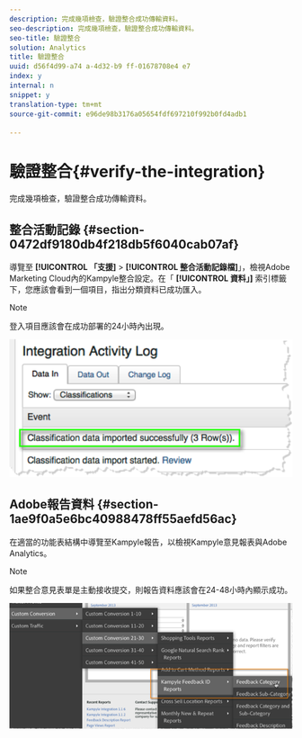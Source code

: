 ```yaml
---
description: 完成幾項檢查，驗證整合成功傳輸資料。
seo-description: 完成幾項檢查，驗證整合成功傳輸資料。
seo-title: 驗證整合
solution: Analytics
title: 驗證整合
uuid: d56f4d99-a74 a-4d32-b9 ff-01678708e4 e7
index: y
internal: n
snippet: y
translation-type: tm+mt
source-git-commit: e96de98b3176a05654fdf697210f992b0fd4adb1

---
```



# 驗證整合{#verify-the-integration}

完成幾項檢查，驗證整合成功傳輸資料。

## 整合活動記錄 {#section-0472df9180db4f218db5f6040cab07af}

導覽至 **[!UICONTROL 「支援]** &gt; **[!UICONTROL 整合活動記錄檔]**」，檢視Adobe Marketing Cloud內的Kampyle整合設定。在「 **[!UICONTROL 資料」]** 索引標籤下，您應該會看到一個項目，指出分類資料已成功匯入。

>[!NOTE]
>
>登入項目應該會在成功部署的24小時內出現。

![](assets/integration_activity_log.png)

## Adobe報告資料 {#section-1ae9f0a5e6bc40988478ff55aefd56ac}

在適當的功能表結構中導覽至Kampyle報告，以檢視Kampyle意見報表與Adobe Analytics。

>[!NOTE]
>
>如果整合意見表單是主動接收提交，則報告資料應該會在24-48小時內顯示成功。

![](assets/adobe_reporting_data.png)

